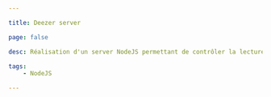 ```yaml
---

title: Deezer server

page: false

desc: Réalisation d'un server NodeJS permettant de contrôler la lecture de musique Deezer à plusieurs. Le projet sur Github : <a href="https://github.com/guillaumewuip/Deezer-Server">Deezer Server</a>.

tags:
    - NodeJS

---
```


   